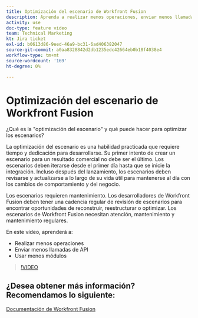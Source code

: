 ```yaml
---
title: Optimización del escenario de Workfront Fusion
description: Aprenda a realizar menos operaciones, enviar menos llamadas a la API y utilizar menos módulos, todo en [!DNL Adobe Workfront Fusion].
activity: use
doc-type: feature video
team: Technical Marketing
kt: Jira ticket
exl-id: b0613d86-9eed-46a9-bc31-6ad406382047
source-git-commit: a0aa8328842d2db1235edc42664eb0b18f4038e4
workflow-type: tm+mt
source-wordcount: '169'
ht-degree: 0%

---
```


# Optimización del escenario de Workfront Fusion

¿Qué es la &quot;optimización del escenario&quot; y qué puede hacer para optimizar los escenarios?

La optimización del escenario es una habilidad practicada que requiere tiempo y dedicación para desarrollarse. Su primer intento de crear un escenario para un resultado comercial no debe ser el último. Los escenarios deben iterarse desde el primer día hasta que se inicie la integración. Incluso después del lanzamiento, los escenarios deben revisarse y actualizarse a lo largo de su vida útil para mantenerse al día con los cambios de comportamiento y del negocio.

Los escenarios requieren mantenimiento. Los desarrolladores de Workfront Fusion deben tener una cadencia regular de revisión de escenarios para encontrar oportunidades de reconstruir, reestructurar o optimizar. Los escenarios de Workfront Fusion necesitan atención, mantenimiento y mantenimiento regulares.

En este vídeo, aprenderá a:

* Realizar menos operaciones
* Enviar menos llamadas de API
* Usar menos módulos

>[!VIDEO](https://video.tv.adobe.com/v/335313/?quality=12)

## ¿Desea obtener más información? Recomendamos lo siguiente:

[Documentación de Workfront Fusion](https://experienceleague.adobe.com/docs/workfront/using/adobe-workfront-fusion/workfront-fusion-2.html?lang=en)
